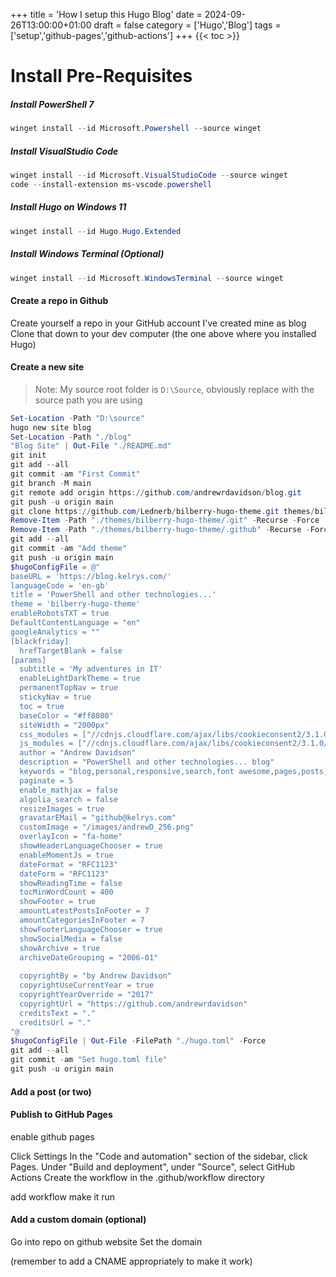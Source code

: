 +++
title = 'How I setup this Hugo Blog'
date = 2024-09-26T13:00:00+01:00
draft = false
category = ['Hugo','Blog']
tags = ['setup','github-pages','github-actions']
+++
{{< toc >}}
# Install Pre-Requisites

##### Install PowerShell 7

```powershell
winget install --id Microsoft.Powershell --source winget
```

##### Install VisualStudio Code

```powershell
winget install --id Microsoft.VisualStudioCode --source winget
code --install-extension ms-vscode.powershell
```

##### Install Hugo on Windows 11

```powershell
winget install --id Hugo.Hugo.Extended
```

##### Install Windows Terminal (Optional)

```powershell
winget install --id Microsoft.WindowsTerminal --source winget
```

#### Create a repo in Github

Create yourself a repo in your GitHub account
I've created mine as blog
Clone that down to your dev computer (the one above where you installed Hugo)

#### Create a new site

> Note: My source root folder is `D:\Source`, obviously replace with the source path you are using

```powershell
Set-Location -Path "D:\source"
hugo new site blog
Set-Location -Path "./blog"
"Blog Site" | Out-File "./README.md"
git init
git add --all
git commit -am "First Commit"
git branch -M main
git remote add origin https://github.com/andrewrdavidson/blog.git
git push -u origin main
git clone https://github.com/Lednerb/bilberry-hugo-theme.git themes/bilberry-hugo-theme
Remove-Item -Path "./themes/bilberry-hugo-theme/.git" -Recurse -Force
Remove-Item -Path "./themes/bilberry-hugo-theme/.github" -Recurse -Force
git add --all
git commit -am "Add theme"
git push -u origin main
$hugoConfigFile = @"
baseURL = 'https://blog.kelrys.com/'
languageCode = 'en-gb'
title = 'PowerShell and other technologies...'
theme = 'bilberry-hugo-theme'
enableRobotsTXT = true
DefaultContentLanguage = "en"
googleAnalytics = ""
[blackfriday]
  hrefTargetBlank = false
[params]
  subtitle = 'My adventures in IT'
  enableLightDarkTheme = true
  permanentTopNav = true
  stickyNav = true
  toc = true
  baseColor = "#ff8080"
  siteWidth = "2000px"
  css_modules = ["//cdnjs.cloudflare.com/ajax/libs/cookieconsent2/3.1.0/cookieconsent.min.css"]
  js_modules = ["//cdnjs.cloudflare.com/ajax/libs/cookieconsent2/3.1.0/cookieconsent.min.js","init-cookieconsent.js"]
  author = "Andrew Davidson"
  description = "PowerShell and other technologies... blog"
  keywords = "blog,personal,responsive,search,font awesome,pages,posts,multilingual,highlight.js,syntax highlighting,premium,shortcuts"
  paginate = 5
  enable_mathjax = false
  algolia_search = false
  resizeImages = true
  gravatarEMail = "github@kelrys.com"
  customImage = "/images/andrewD_256.png"
  overlayIcon = "fa-home"
  showHeaderLanguageChooser = true
  enableMomentJs = true
  dateFormat = "RFC1123"
  dateForm = "RFC1123"
  showReadingTime = false
  tocMinWordCount = 400
  showFooter = true
  amountLatestPostsInFooter = 7
  amountCategoriesInFooter = 7
  showFooterLanguageChooser = true
  showSocialMedia = false
  showArchive = true
  archiveDateGrouping = "2006-01"
  
  copyrightBy = "by Andrew Davidson"
  copyrightUseCurrentYear = true
  copyrightYearOverride = "2017"
  copyrightUrl = "https://github.com/andrewrdavidson"
  creditsText = "."
  creditsUrl = "."
"@
$hugoConfigFile | Out-File -FilePath "./hugo.toml" -Force
git add --all
git commit -am "Set hugo.toml file"
git push -u origin main

```

#### Add a post (or two)

#### Publish to GitHub Pages

enable github pages

Click Settings
In the "Code and automation" section of the sidebar, click  Pages.
Under "Build and deployment", under "Source", select GitHub Actions
Create the workflow in the .github/workflow directory

add workflow
make it run

#### Add a custom domain (optional)

Go into repo on github website
Set the domain

(remember to add a CNAME appropriately to make it work)